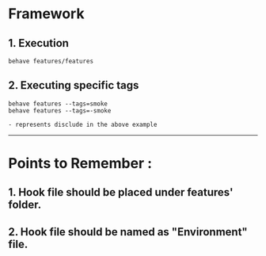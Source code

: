# Framework

## 1. Execution
    behave features/features

## 2. Executing specific tags
    behave features --tags=smoke
    behave features --tags=-smoke
`- represents disclude in the above example`

---

# Points to Remember :

## 1. Hook file should be placed under features' folder.
## 2. Hook file should be named as "Environment" file.

